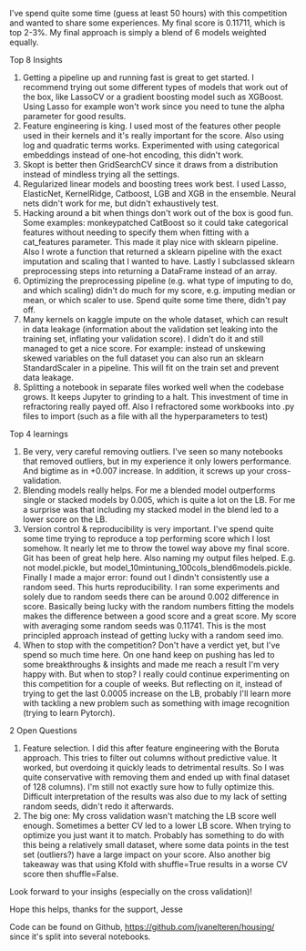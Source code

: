 I've spend quite some time (guess at least 50 hours) with this competition and wanted to share some experiences. My final score is 0.11711, which is top 2-3%. My final approach is simply a blend of 6 models weighted equally.

Top 8 Insights
1) Getting a pipeline up and running fast is great to get started. I recommend trying out some different types of models that work out of the box, like LassoCV or a gradient boosting model such as XGBoost. Using Lasso for example won't work since you need to tune the alpha parameter for good results.
2) Feature engineering is king. I used most of the features other people used in their kernels and it's really important for the score. Also using log and quadratic terms works. Experimented with using categorical embeddings instead of one-hot encoding, this didn't work.
3) Skopt is better then GridSearchCV since it draws from a distribution instead of mindless trying all the settings.
4) Regularized linear models and boosting trees work best. I used Lasso, ElasticNet, KernelRidge, Catboost, LGB and XGB in the ensemble. Neural nets didn't work for me, but didn't exhaustively test.
5) Hacking around a bit when things don't work out of the box is good fun. Some examples: monkeypatched CatBoost so it could take categorical features without needing to specify them when fitting with a cat_features parameter. This made it play nice with sklearn pipeline. Also I wrote a function that returned a sklearn pipeline with the exact imputation and scaling that I wanted to have. Lastly I subclassed sklearn preprocessing steps into returning a DataFrame instead of an array.
6) Optimizing the preprocessing pipeline (e.g. what type of imputing to do, and which scaling) didn't do much for my score, e.g. imputing median or mean, or which scaler to use. Spend quite some time there, didn't pay off.
7) Many kernels on kaggle impute on the whole dataset, which can result in data leakage (information about the validation set leaking into the training set, inflating your validation score). I didn't do it and still managed to get a nice score. For example: instead of unskewing skewed variables on the full dataset you can also run an sklearn StandardScaler in a pipeline. This will fit on the train set and prevent data leakage.
8) Splitting a notebook in separate files worked well when the codebase grows. It keeps Jupyter to grinding to a halt. This investment of time in refractoring really payed off. Also I refractored some workbooks into .py files to import (such as a file with all the hyperparameters to test)

Top 4 learnings
1) Be very, very careful removing outliers. I've seen so many notebooks that removed outliers, but in my experience it only lowers performance. And bigtime as in +0.007 increase. In addition, it screws up your cross-validation.
2) Blending models really helps. For me a blended model outperforms single or stacked models by 0.005, which is quite a lot on the LB. For me a surprise was that including my stacked model in the blend led to a lower score on the LB.
3) Version control & reproducibility is very important. I've spend quite some time trying to reproduce a top performing score which I lost somehow. It nearly let me to throw the towel way above my final score. Git has been of great help here. Also naming my output files helped. E.g. not model.pickle, but model_10mintuning_100cols_blend6models.pickle. Finally I made a major error: found out I dindn't consistently use a random seed. This hurts reproducibility. I ran some experiments and solely due to random seeds there can be around 0.002 difference in score. Basically being lucky with the random numbers fitting the models makes the difference between a good score and a great score. My score with averaging some random seeds was 0.11741. This is the most principled approach instead of getting lucky with a random seed imo.
4) When to stop with the competition? Don't have a verdict yet, but I've spend so much time here. On one hand keep on pushing has led to some breakthroughs & insights and made me reach a result I'm very happy with. But when to stop? I really could continue experimenting on this competition for a couple of weeks. But reflecting on it, instead of trying to get the last 0.0005 increase on the LB, probably I'll learn more with tackling a new problem such as something with image recognition (trying to learn Pytorch).

2 Open Questions
1) Feature selection. I did this after feature engineering with the Boruta approach. This tries to filter out columns without predictive value. It worked, but overdoing it quickly leads to detrimental results. So I was quite conservative with removing them and ended up with final dataset of 128 columns). I'm still not exactly sure how to fully optimize this. Difficult interpretation of the results was also due to my lack of setting random seeds, didn't redo it afterwards.
2) The big one: My cross validation wasn't matching the LB score well enough. Sometimes a better CV led to a lower LB score. When trying to optimize you just want it to match. Probably has something to do with this being a relatively small dataset, where some data points in the test set (outliers?) have a large impact on your score. Also another big takeaway was that using Kfold with shuffle=True results in a worse CV score then shuffle=False. 

Look forward to your insighs (especially on the cross validation)!

Hope this helps, thanks for the support,
Jesse

Code can be found on Github, https://github.com/jvanelteren/housing/ since it's split into several notebooks.